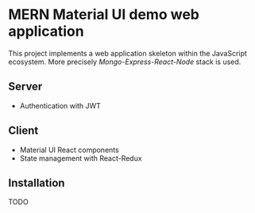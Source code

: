# MERN Material UI demo web application

This project implements a web application skeleton within the JavaScript
ecosystem. More precisely _Mongo-Express-React-Node_ stack is used.

## Server

- Authentication with JWT

## Client

- Material UI React components
- State management with React-Redux

## Installation

TODO
